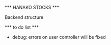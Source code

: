 *** HANAKO STOCKS ***

Backend structure

*** to do list ***

- debug: errors on user controller will be fixed